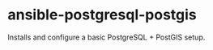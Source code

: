 ansible-postgresql-postgis
==========================

Installs and configure a basic PostgreSQL + PostGIS setup. 
